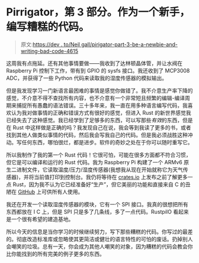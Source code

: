 # Pirrigator，第 3 部分。作为一个新手，编写糟糕的代码。

> 原文:[https://dev . to/Neil gall/pirigator-part-3-be-a-newbie-and-writing-bad-code-4615](https://dev.to/neilgall/pirrigator-part-3-being-a-newbie-and-writing-bad-code-4615)

这周我有点拖延。还有其他事情要做——我收到了达林顿晶体管，并让水阀在 Raspberry Pi 控制下工作，带有到 GPIO 的 sysfs 接口。我还收到了 MCP3008 ADC，并获得了一些 Python 代码来读取我的湿度传感器的模拟输出。

但是我发现学习一门新语言最困难的事情是感觉你做错了。我不介意生产率下降的感觉，不介意不得不查找所有内容，也不介意有一个非常短且频繁的编辑-编译周期来捕捉所有愚蠢的语法错误。三十多年来，我一直在用多种语言编写代码，我喜欢认为我对做事情的正确和错误方式有很好的感觉，但进入 Rust 的新世界感觉我已经失去了这种感觉。我已经学到了足够多的东西，可以写那些*有效*的东西，但是在 Rust 中这样做是正确的吗？我发现自己在说，我会等到我读了更多的书，或者找到其他人做类似事情的代码，然后我会写我自己的代码。但是我必须战胜这种冲动。写任何东西，哪怕很烂，都是进步。软件的奇妙之处在于你可以随时重写它。

所以我制作了我的第一个 Rust 代码！它很可怕，可能在很多方面都不符合习惯，但它是可以编译和运行的 Rust 代码。我为 Raspberry Pi 构建了一个 ARMv6 原生二进制文件，它读取温度/压力/湿度传感器(我想我从现在开始就称它为天气传感器)，并将当前值打印到控制台。我仍将等待在 [crates.io](https://crates.io) 上发布之前了解更多一点 Rust，因为我不认为它已经准备好“生产”，但它美丽的功能和直接来自 C 的丑陋在 [GitHub](https://github.com/neilgall/rust-bme280) 上可供所有人使用。

我还在开发一个读取湿度传感器的模块，它有一个 SPI 接口。我真的很想把所有东西都放在 I C 上，但是 SPI 只是多了几条线，多了一点代码。RustpiIO 看起来是一个很有希望的建造基地。

所以今天的信息是当你学习的时候继续努力，写下那些糟糕的代码。你写过的最差的。彻底改造标准库或忽略使其更简洁或健壮的语言特性的可怕的废话。扔掉别人会嘲笑的垃圾。总有一天，你会成为其他人嘲笑的对象，因为糟糕的代码会教会你比你能找到的所有完美的例子更多的东西。